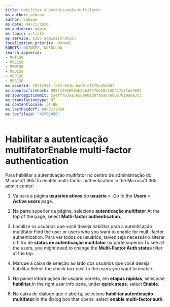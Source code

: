 ```yaml
---
title: Habilitar a autenticação multifator
ms.author: pebaum
author: pebaum
ms.date: 04/21/2020
ms.audience: Admin
ms.topic: article
ms.service: o365-administration
localization_priority: Normal
ROBOTS: NOINDEX, NOFOLLOW
search.appverid:
- MET150
- MOE150
- MEW150
- MED150
- MOP150
- MBS150
ms.assetid: 785fc94f-fa62-461b-ba00-cf875e45d48f
ms.openlocfilehash: 098f129b068eb6cb3847bb18d15b417a3fde4602
ms.sourcegitcommit: 55eff703a17e500681d8fa6a87eb067019ade3cc
ms.translationtype: MT
ms.contentlocale: pt-BR
ms.lasthandoff: 04/22/2020
ms.locfileid: "43703450"
---
```

# <a name="enable-multi-factor-authentication"></a><span data-ttu-id="77786-102">Habilitar a autenticação multifator</span><span class="sxs-lookup"><span data-stu-id="77786-102">Enable multi-factor authentication</span></span>

<span data-ttu-id="77786-103">Para habilitar a autenticação multifator no centro de administração do Microsoft 365:</span><span class="sxs-lookup"><span data-stu-id="77786-103">To enable multi-factor authentication in the Microsoft 365 admin center:</span></span>

1. <span data-ttu-id="77786-104">Vá para a página **usuários ativos** do **usuário** \> .</span><span class="sxs-lookup"><span data-stu-id="77786-104">Go to the **Users** \> **Active users** page.</span></span>
    
2. <span data-ttu-id="77786-105">Na parte superior da página, selecione **autenticação multifator**.</span><span class="sxs-lookup"><span data-stu-id="77786-105">At the top of the page, select **Multi-factor authentication**.</span></span> 
    
3. <span data-ttu-id="77786-106">Localize os usuários que você deseja habilitar para a autenticação multifator.</span><span class="sxs-lookup"><span data-stu-id="77786-106">Find the user or users who you want to enable for multi-factor authentication.</span></span> <span data-ttu-id="77786-107">Para ver todos os usuários, talvez seja necessário alterar o filtro de **status de autenticação multifator** na parte superior.</span><span class="sxs-lookup"><span data-stu-id="77786-107">To see all the users, you might need to change the **Multi-Factor Auth status** filter at the top.</span></span>
    
4. <span data-ttu-id="77786-108">Marque a caixa de seleção ao lado dos usuários que você deseja habilitar.</span><span class="sxs-lookup"><span data-stu-id="77786-108">Select the check box next to the users you want to enable.</span></span>
    
5.  <span data-ttu-id="77786-109">No painel informações de usuário correta, em **etapas rápidas**, selecione **habilitar**.</span><span class="sxs-lookup"><span data-stu-id="77786-109">In the right user info pane, under **quick steps**, select **Enable**.</span></span> 
    
6. <span data-ttu-id="77786-110">Na caixa de diálogo que é aberta, selecione **habilitar autenticação multifator**.</span><span class="sxs-lookup"><span data-stu-id="77786-110">In the dialog box that opens, select **enable multi-factor auth**.</span></span> 
    

